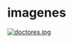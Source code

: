 # imagenes
[![doctores.jpg](https://i.postimg.cc/DwPFh0Xv/doctores.jpg)](https://postimg.cc/18Xbc9B2)
